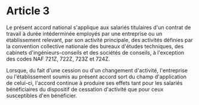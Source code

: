 # Article 3

  
 Le présent accord national s'applique aux salariés titulaires d'un contrat de travail à durée intéderminée employés par une entreprise ou un établissement relevant, par son activité principale, des activités définies par la convention collective nationale des bureaux d'études techniques, des cabinets d'ingénieurs-conseils et des sociétés de conseils, à l'exception des codes NAF 721Z, 722Z, 723Z et 724Z.  
  
 Lorsque, du fait d'une cession ou d'un changement d'activité, l'entreprise ou l'établissement soumis au présent accord sort du champ d'application de celui-ci, l'accord continue à produire ses effets tant pour les salariés bénéficiaires du dispositif de cessation d'activité que pour ceux susceptibles d'en bénéficier.  
